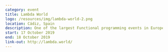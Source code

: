 ```yaml
---
category: event
title: Lambda World
logo: /resources/img/lambda-world-2.png
location: Cádiz, Spain
description: One of the largest Functional programming events in Europe
start: 17 October 2019
end: 18 October 2019
link-out: http://lambda.world/
---
```

